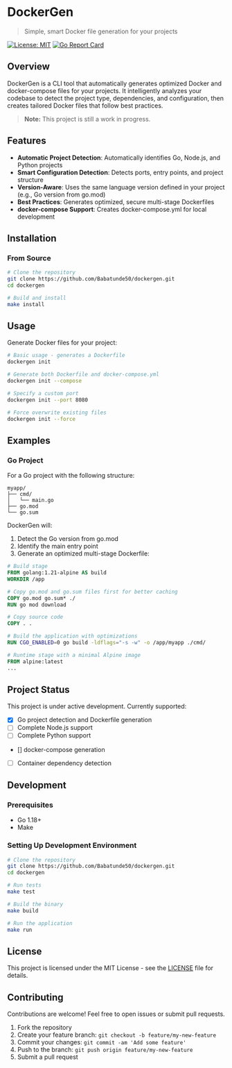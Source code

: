 # DockerGen

> Simple, smart Docker file generation for your projects

[![License: MIT](https://img.shields.io/badge/License-MIT-blue.svg)](LICENSE)
[![Go Report Card](https://goreportcard.com/badge/github.com/Babatunde50/dockergen)](https://goreportcard.com/report/github.com/Babatunde50/dockergen)

## Overview

DockerGen is a CLI tool that automatically generates optimized Docker and docker-compose files for your projects. It intelligently analyzes your codebase to detect the project type, dependencies, and configuration, then creates tailored Docker files that follow best practices.

> **Note:** This project is still a work in progress.

## Features

- **Automatic Project Detection**: Automatically identifies Go, Node.js, and Python projects
- **Smart Configuration Detection**: Detects ports, entry points, and project structure
- **Version-Aware**: Uses the same language version defined in your project (e.g., Go version from go.mod)
- **Best Practices**: Generates optimized, secure multi-stage Dockerfiles
- **docker-compose Support**: Creates docker-compose.yml for local development

## Installation

### From Source

```bash
# Clone the repository
git clone https://github.com/Babatunde50/dockergen.git
cd dockergen

# Build and install
make install
```

## Usage

Generate Docker files for your project:

```bash
# Basic usage - generates a Dockerfile
dockergen init

# Generate both Dockerfile and docker-compose.yml
dockergen init --compose

# Specify a custom port
dockergen init --port 8080

# Force overwrite existing files
dockergen init --force
```

## Examples

### Go Project

For a Go project with the following structure:

```
myapp/
├── cmd/
│   └── main.go
├── go.mod
└── go.sum
```

DockerGen will:
1. Detect the Go version from go.mod
2. Identify the main entry point
3. Generate an optimized multi-stage Dockerfile:

```dockerfile
# Build stage
FROM golang:1.21-alpine AS build
WORKDIR /app

# Copy go.mod and go.sum files first for better caching
COPY go.mod go.sum* ./
RUN go mod download

# Copy source code
COPY . .

# Build the application with optimizations
RUN CGO_ENABLED=0 go build -ldflags="-s -w" -o /app/myapp ./cmd/

# Runtime stage with a minimal Alpine image
FROM alpine:latest
...
```

## Project Status

This project is under active development. Currently supported:

- [x] Go project detection and Dockerfile generation
- [ ] Complete Node.js support
- [ ] Complete Python support
- [] docker-compose generation
- [ ] Container dependency detection

## Development

### Prerequisites

- Go 1.18+
- Make

### Setting Up Development Environment

```bash
# Clone the repository
git clone https://github.com/Babatunde50/dockergen.git
cd dockergen

# Run tests
make test

# Build the binary
make build

# Run the application
make run
```

## License

This project is licensed under the MIT License - see the [LICENSE](LICENSE) file for details.

## Contributing

Contributions are welcome! Feel free to open issues or submit pull requests.

1. Fork the repository
2. Create your feature branch: `git checkout -b feature/my-new-feature`
3. Commit your changes: `git commit -am 'Add some feature'`
4. Push to the branch: `git push origin feature/my-new-feature`
5. Submit a pull request 
